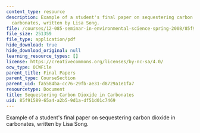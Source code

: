 ```yaml
---
content_type: resource
description: Example of a student's final paper on sequestering carbon dioxide in
  carbonates, written by Lisa Song.
file: /courses/12-085-seminar-in-environmental-science-spring-2008/85f9158965a4a2b59d1adf51d01c7469_song.pdf
file_size: 251359
file_type: application/pdf
hide_download: true
hide_download_original: null
learning_resource_types: []
license: https://creativecommons.org/licenses/by-nc-sa/4.0/
ocw_type: OCWFile
parent_title: Final Papers
parent_type: CourseSection
parent_uid: fa5584ba-cc76-29fb-ae31-d8729a1e1fa7
resourcetype: Document
title: Sequestering Carbon Dioxide in Carbonates
uid: 85f91589-65a4-a2b5-9d1a-df51d01c7469
---
```

Example of a student's final paper on sequestering carbon dioxide in carbonates, written by Lisa Song.